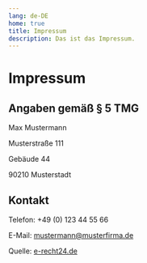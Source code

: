 ```yaml
---
lang: de-DE
home: true
title: Impressum
description: Das ist das Impressum.
---
```


# Impressum

## Angaben gemäß § 5 TMG

Max Mustermann

Musterstraße 111

Gebäude 44

90210 Musterstadt

## Kontakt

Telefon: +49 (0) 123 44 55 66

E-Mail: mustermann@musterfirma.de

Quelle: [e-recht24.de](https://www.e-recht24.de)
